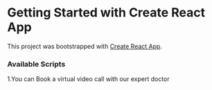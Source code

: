 # Getting Started with Create React App

This project was bootstrapped with [Create React App](https://github.com/facebook/create-react-app).

### Available Scripts
 1.You can Book a virtual video call with our expert doctor

